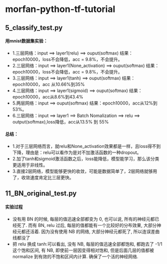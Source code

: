 # morfan-python-tf-tutorial
##  5_classify_test.py
#### 用mnist数据集实验：
* 1.三层网络：input ==> layer1(relu) ==> ouput(softmax) 结果：epoch10000，loss不会降低，acc = 9.8%，不会提升。
* 2.三层网络：input ==> layer1(None_activation) ==> ouput(softmax) 结果：epoch10000，loss不会降低，acc = 9.8%，不会提升。
* 3.三层网络：input ==> layer1(tanh) ==> ouput(softmax) 结果：epoch10000，acc 从10.66%到35%
* 4.三层网络：input ==> layer1(sigmoid) ==> ouput(softmax) 结果：epoch10000，acc从8.6%到43.4%
* 5.两层网络：input ==> ouput(softmax) 结果：epoch10000，acc从12%到53%。
* 6.三层网络：input ==> layer1 ==> Batch Nomalization ==> relu ==> output(softmax),loss降低，acc从13.5% 到 55%
#### 总结：
* 1.对于三层网络而言，就relu和None_activation效果都是一样，且loss得不到下降，理由是：relu可以看作为是对不加激活函数的一种dropout。
* 2.加了tanh和sigmoid激活函数之后，loss能降低，模型能学习，那么该分类更适用于非线性。
* 3.直接2层网络，模型能够更快的收敛，可能是数据简单了，2层网络就够用了，收敛速度肯定比三层更快。
## 11_BN_original_test.py
#### 实验过程
* 没有用 BN 的时候, 每层的值迅速全部都变为 0, 也可以说, 所有的神经元都已经死了. 而有 BN, relu 过后, 每层的值都能有一个比较好的分布效果, 大部分神经元都还活着. 因为没有使用 NB 的网络, 大部分神经元都死了, 所以连误差曲线都没了
* 把 relu 换成 tanh:可以看出, 没有 NB, 每层的值迅速全部都饱和, 都跑去了 -1/1 这个饱和区间, 有 NB, 即使前一层因变得相对饱和, 但是后面几层的值都被 normalize 到有效的不饱和区间内计算. 确保了一个活的神经网络.